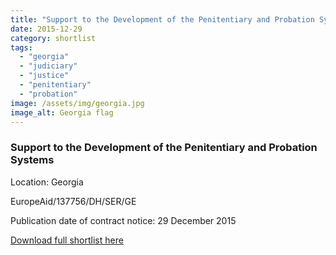 ```yaml
---
title: "Support to the Development of the Penitentiary and Probation Systems in Georgia"
date: 2015-12-29
category: shortlist
tags: 
  - "georgia"
  - "judiciary"
  - "justice"
  - "penitentiary"
  - "probation"
image: /assets/img/georgia.jpg
image_alt: Georgia flag
---
```


### Support to the Development of the Penitentiary and Probation Systems

Location: Georgia

EuropeAid/137756/DH/SER/GE

Publication date of contract notice: 29 December 2015

[Download full shortlist here](http://epm.lv/files/shortlist_137756_Georgia_Probation.pdf)
